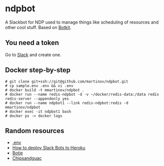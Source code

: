 # ndpbot
A Slackbot for NDP used to manage things like scheduling of resources and other cool stuff. Based on [Botkit](http://howdy.ai/botkit).

## You need a token
Go to [Slack](http://my.slack.com/services/new/bot) and create one.

## Docker step-by-step
    # git clone git+ssh://git@github.com/martinov/ndpbot.git
    # cp sample.env .env && vi .env
    # docker build -t mmartinov/ndpbot .
    # docker run --name redis-ndpbot -d -v ~/docker/redis-data:/data redis redis-server --appendonly yes
    # docker run --name ndpbot1 --link redis-ndpbot:redis -d mmartinov/ndpbot
    # docker exec -it ndpbot1 bash
    # docker ps -> docker logs

## Random resources
- [.env](https://www.npmjs.com/package/dotenv)
- [How to deploy Slack Bots to Heroku](https://blog.heroku.com/archives/2016/3/9/how-to-deploy-your-slack-bots-to-heroku)
- [Botie](http://blog.templeton.host/self-training-nlp-enabled-slack-bot-tutorial/)
- [Chipsandguac](https://github.com/jquatier/chipsandguac/blob/master/chipsandguac.js)
